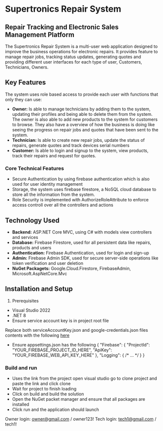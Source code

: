 # Supertronics Repair System

## Repair Tracking and Electronic Sales Management Platform
The Supertronics Repair System is a multi-user web application designed to improve the business operations for electronic repairs. It provides feature to manage repair jobs, tracking status updates, generating quotes and providing different user interfaces for each type of user, Customers, Technicians, Owners.

## Key Features
The system uses role based access to provide each user with functions that only they can use:
- **Owner:** Is able to manage technicians by adding them to the system, updating their profiles and being able to delete them from the system. The owner is also able to add new products to the system for customers to browse. They also have a overview of how the business is doing like seeing the progress on repair jobs and quotes that have been sent to the system.
- **Technician:** Is able to create new repair jobs, update the status of repairs, generate quotes and track devices serial numbers
- **Customer:** Is able to login and signup to the system, view products, track their repairs and request for quotes.

### Core Technical Features
- Secure Authentication by using firebase authentication which is also used for user identity management
- Storage, the system uses firebase firestore, a NoSQL cloud database to store all the information from the system.
- Role Security is implemented with AuthorizeRoleAttribute to enforce access controll over all the controllers and actions

## Technology Used
- **Backend:** ASP.NET Core MVC, using C# with models view controllers and services
- **Database:** Firebase Firestore, used for all persistent data like repairs, products and users
- **Authentication:** Firebase Authentication, used for login and sign-up
- **Admin:** Firebase Admin SDK, used for secure server-side operations like token verification and user deletion
- **NuGet Packagets:** Google.Cloud.Firestore, FirebaseAdmin, Microsoft.AspNetCore.Mvc

## Installation and Setup
1. Prerequisites
- Visual Studio 2022
- .NET 8
- Ensure service account key is in project root file

Replace both serviceAccountKey.json and google-credentials.json files contents with the following [here](https://docs.google.com/document/d/1XNIH97IC-_zM7qdI51fYcKzO9fq_THKWZZvB6g2fA_8/edit?usp=sharing)
  
- Ensure appsettings.json has the following
  {
  "Firebase": {
    "ProjectId": "YOUR_FIREBASE_PROJECT_ID_HERE", 
    "ApiKey": "YOUR_FIREBASE_WEB_API_KEY_HERE"
  },
  "Logging": { /* ... */ }
  }

### Build and run
- Uses the link from the project open visual studio go to clone project and paste the link and click clone
- Wait for project to finish loading
- Click on build and build the solution
- Open the NuGet packet manager and ensure that all packages are installed
- Click run and the application should launch

Owner login: owner@gmail.com / owner123!
Tech login: tech1@gmail.com / tech1!
